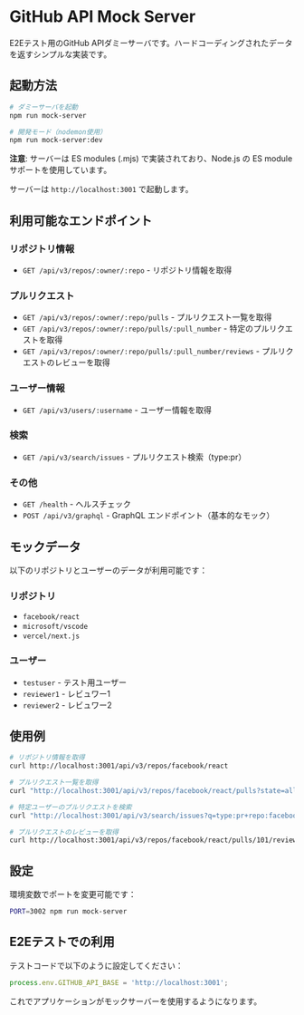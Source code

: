 # GitHub API Mock Server

E2Eテスト用のGitHub APIダミーサーバです。ハードコーディングされたデータを返すシンプルな実装です。

## 起動方法

```bash
# ダミーサーバを起動
npm run mock-server

# 開発モード（nodemon使用）
npm run mock-server:dev
```

**注意**: サーバーは ES modules (.mjs) で実装されており、Node.js の ES module サポートを使用しています。

サーバーは `http://localhost:3001` で起動します。

## 利用可能なエンドポイント

### リポジトリ情報
- `GET /api/v3/repos/:owner/:repo` - リポジトリ情報を取得

### プルリクエスト
- `GET /api/v3/repos/:owner/:repo/pulls` - プルリクエスト一覧を取得
- `GET /api/v3/repos/:owner/:repo/pulls/:pull_number` - 特定のプルリクエストを取得
- `GET /api/v3/repos/:owner/:repo/pulls/:pull_number/reviews` - プルリクエストのレビューを取得

### ユーザー情報
- `GET /api/v3/users/:username` - ユーザー情報を取得

### 検索
- `GET /api/v3/search/issues` - プルリクエスト検索（type:pr）

### その他
- `GET /health` - ヘルスチェック
- `POST /api/v3/graphql` - GraphQL エンドポイント（基本的なモック）

## モックデータ

以下のリポジトリとユーザーのデータが利用可能です：

### リポジトリ
- `facebook/react`
- `microsoft/vscode`
- `vercel/next.js`

### ユーザー
- `testuser` - テスト用ユーザー
- `reviewer1` - レビュワー1
- `reviewer2` - レビュワー2

## 使用例

```bash
# リポジトリ情報を取得
curl http://localhost:3001/api/v3/repos/facebook/react

# プルリクエスト一覧を取得
curl "http://localhost:3001/api/v3/repos/facebook/react/pulls?state=all"

# 特定ユーザーのプルリクエストを検索
curl "http://localhost:3001/api/v3/search/issues?q=type:pr+repo:facebook/react+author:testuser"

# プルリクエストのレビューを取得
curl http://localhost:3001/api/v3/repos/facebook/react/pulls/101/reviews
```

## 設定

環境変数でポートを変更可能です：

```bash
PORT=3002 npm run mock-server
```

## E2Eテストでの利用

テストコードで以下のように設定してください：

```typescript
process.env.GITHUB_API_BASE = 'http://localhost:3001';
```

これでアプリケーションがモックサーバーを使用するようになります。